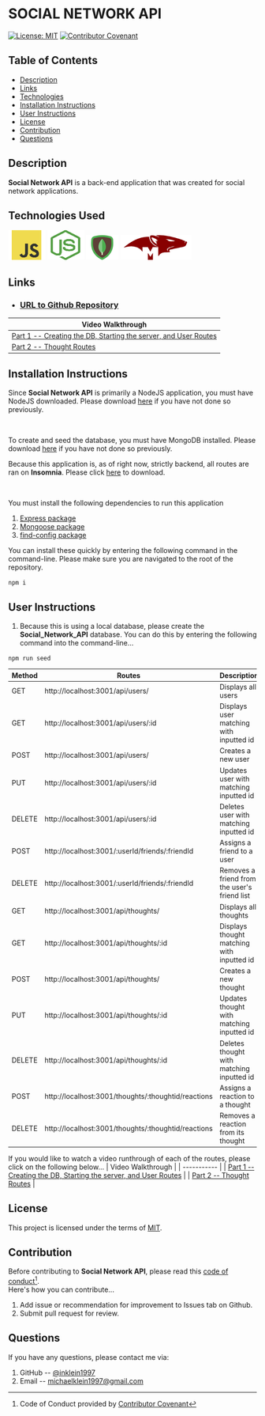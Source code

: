 # SOCIAL NETWORK API
[![License: MIT](https://img.shields.io/badge/License-MIT-yellow.svg)](https://opensource.org/licenses/MIT)
[![Contributor Covenant](https://img.shields.io/badge/Contributor%20Covenant-2.1-4baaaa.svg)](code_of_conduct.md)

## Table of Contents
- [Description](#Description)
- [Links](#Links)
- [Technologies](#Technologies)
- [Installation Instructions](#Installation-Instructions)
- [User Instructions](#User-Instructions)
- [License](#License)
- [Contribution](#Contribution)
- [Questions](#Questions)

## Description
**Social Network API** is a back-end application that was created for social network applications.

## Technologies Used
![JavaScript Logo](./assets/images/javascript-logo.png)
![NodeJS Logo](./assets/images/nodejs-logo.png)
![MongoDB Logo](./assets/images/mongoDB-logo.png)
![Mongoose Logo](./assets/images/mongoose-logo.png)

## Links
- ### [URL to Github Repository](https://github.com/inklein1997/Social-Network-API)
| Video Walkthrough |
| ----------- |
| [Part 1 -- Creating the DB, Starting the server, and User Routes](https://drive.google.com/file/d/1AA18a5BF82z3Y9YC-vtXx7-G3TmasZyB/view) |
| [Part 2 -- Thought Routes](https://drive.google.com/file/d/1Jay4o5WyMe5zRRa_IhjzGazZab0EA5JY/view) |

## Installation Instructions
Since **Social Network API** is primarily a NodeJS application, you must have NodeJS downloaded. Please download [here](https://nodejs.org/en/download/) if you have not done so previously.

<br>

To create and seed the database, you must have MongoDB installed.  Please download [here](https://www.mongodb.com/try/download/community) if you have not done so previously. 
<br>

Because this application is, as of right now, strictly backend, all routes are ran on **Insomnia**.  Please click [here](https://insomnia.rest/download) to download.

<br>

You must install the following dependencies to run this application
1. [Express package](https://www.npmjs.com/package/express)
2. [Mongoose package](https://www.npmjs.com/package/sequelize)
3. [find-config package](https://www.npmjs.com/package/find-config)

You can install these quickly by entering the following command in the command-line.  Please make sure you are navigated to the root of the repository.

```
npm i
```

## User Instructions
1. Because this is using a local database, please create the __Social_Network_API__ database.  You can do this by entering the following command into the command-line...

```
npm run seed
```

| Method | Routes | Description |
| ----------- | ----------- | ----------- |
| GET | http://localhost:3001/api/users/ | Displays all users |
| GET | http://localhost:3001/api/users/:id | Displays user matching with inputted id |
| POST | http://localhost:3001/api/users/ | Creates a new user |
| PUT | http://localhost:3001/api/users/:id | Updates user with matching inputted id |
| DELETE | http://localhost:3001/api/users/:id | Deletes user with matching inputted id |
| POST | http://localhost:3001/:userId/friends/:friendId | Assigns a friend to a user |
| DELETE | http://localhost:3001/:userId/friends/:friendId | Removes a friend from the user's friend list |
| GET | http://localhost:3001/api/thoughts/ | Displays all thoughts |
| GET | http://localhost:3001/api/thoughts/:id | Displays thought matching with inputted id |
| POST | http://localhost:3001/api/thoughts/ | Creates a new thought |
| PUT | http://localhost:3001/api/thoughts/:id | Updates thought with matching inputted id |
| DELETE | http://localhost:3001/api/thoughts/:id | Deletes thought with matching inputted id |
| POST | http://localhost:3001/thoughts/:thoughtid/reactions | Assigns a reaction to a thought |
| DELETE | http://localhost:3001/thoughts/:thoughtid/reactions | Removes a reaction from its thought |

If you would like to watch a video runthrough of each of the routes, please click on the following below...
| Video Walkthrough |
| ----------- |
| [Part 1 -- Creating the DB, Starting the server, and User Routes](https://drive.google.com/file/d/1AA18a5BF82z3Y9YC-vtXx7-G3TmasZyB/view) |
| [Part 2 -- Thought Routes](https://drive.google.com/file/d/1Jay4o5WyMe5zRRa_IhjzGazZab0EA5JY/view) |

## License
This project is licensed under the terms of [MIT](https://opensource.org/licenses/MIT).
  
## Contribution
Before contributing to **Social Network API**, please read this [code of conduct](code_of_conduct.md)[^1].<br>
Here's how you can contribute...
1. Add issue or recommendation for improvement to Issues tab on Github.
2. Submit pull request for review.

## Questions
If you have any questions, please contact me via:
1. GitHub -- [@inklein1997](https://github.com/inklein1997)
2. Email -- michaelklein1997@gmail.com

[^1]: Code of Conduct provided by [Contributor Covenant](https://www.contributor-covenant.org/)